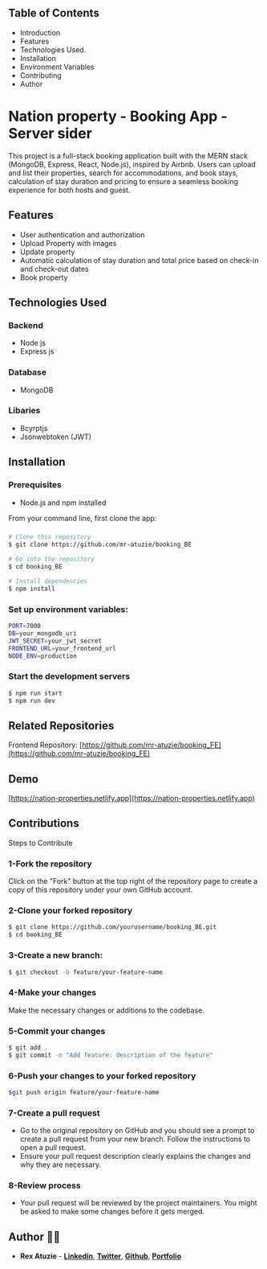 ## Table of Contents
- Introduction
- Features
- Technologies Used.
- Installation
- Environment Variables
- Contributing
- Author

# Nation property - Booking App - Server sider
This project is a full-stack booking application built with the MERN stack (MongoDB, Express, React, Node.js), inspired by Airbnb. Users can upload and list their properties, search for accommodations, and book stays, calculation of stay duration and pricing to ensure a seamless booking experience for both hosts and guest.

## Features
- User authentication and authorization
- Upload Property with images
- Update property 
- Automatic calculation of stay duration and total price based on check-in and check-out dates
- Book property

## Technologies Used
### Backend
- Node js
- Express js

### Database
- MongoDB

### Libaries
- Bcyrptjs
- Jsonwebtoken (JWT)
  
## Installation
### Prerequisites
- Node.js and npm installed

From your command line, first clone the app:
### 
```bash
# Clone this repository
$ git clone https://github.com/mr-atuzie/booking_BE

# Go into the repository
$ cd booking_BE

# Install dependencies
$ npm install
```

### Set up environment variables:
```bash
PORT=7000
DB=your_mongodb_uri
JWT_SECRET=your_jwt_secret
FRONTEND_URL=your_frontend_url
NODE_ENV=production
```

### Start the development servers
```bash
$ npm run start
$ npm run dev
```
## Related Repositories
Frontend Repository: [https://github.com/mr-atuzie/booking_FE](https://github.com/mr-atuzie/booking_FE)

## Demo
[https://nation-properties.netlify.app](https://nation-properties.netlify.app)

## Contributions
Steps to Contribute
### 1-Fork the repository
Click on the "Fork" button at the top right of the repository page to create a copy of this repository under your own GitHub account.

### 2-Clone your forked repository
```bash
$ git clone https://github.com/yourusername/booking_BE.git
$ cd booking_BE
```
### 3-Create a new branch:
```bash
$ git checkout -b feature/your-feature-name
```
### 4-Make your changes
Make the necessary changes or additions to the codebase.

### 5-Commit your changes
```bash
$ git add .
$ git commit -m "Add feature: description of the feature"
```
### 6-Push your changes to your forked repository
```bash
$git push origin feature/your-feature-name
```

### 7-Create a pull request
- Go to the original repository on GitHub and you should see a prompt to create a pull request from your new branch. Follow the instructions to open a pull request.
- Ensure your pull request description clearly explains the changes and why they are necessary.

### 8-Review process
- Your pull request will be reviewed by the project maintainers. You might be asked to make some changes before it gets merged.

## Author 👨‍💻
- **Rex Atuzie** - **[Linkedin](www.linkedin.com/in/rex-atuzie-0ab67820)**, **[Twitter](https://twitter.com/AtuzieR)**, **[Github](https://github.com/mr-atuzie)**, **[Portfolio](https://rexatuzie.netlify.app)**  


